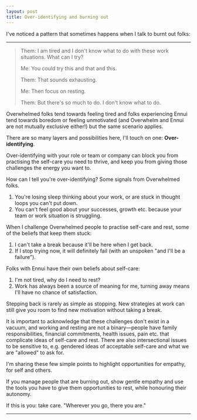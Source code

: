 ```yaml
---
layout: post
title: Over-identifying and burning out
---
```

I've noticed a pattern that sometimes happens when I talk to burnt out folks:

<!--more-->
----

> Them: I am tired and I don't know what to do with these work situations. What can I try?
>
> Me: You could try this and that and this.
>
> Them: That sounds exhausting.
>
> Me: Then focus on resting.
>
> Them: But there's so much to do. I don't know what to do.

Overwhelmed folks tend towards feeling tired and folks experiencing Ennui tend towards boredom or feeling unmotivated (and Overwhelm and Ennui are not mutually exclusive either!) but the same scenario applies.

There are so many layers and possibilities here, I'll touch on one: **Over-identifying**.

Over-identifying with your role or team or company can block you from practising the self-care you need to thrive, and keep you from giving those challenges the energy you want to.

How can I tell you're over-identifying? Some signals from Overwhelmed folks.
1. You're losing sleep thinking about your work, or are stuck in thought loops you can't put down.
2. You can't feel good about your successes, growth etc. because your team or work situation is struggling.

When I challenge Overwhelmed people to practise self-care and rest, some of the beliefs that keep them stuck:
1. I can't take a break because it'll be here when I get back. 
2. If I stop trying now, it will definitely fail (with an unspoken "and I'll be a failure").

Folks with Ennui have their own beliefs about self-care:
1. I'm not tired, why do I need to rest?
2. Work has always been a source of meaning for me, turning away means I'll have no chance of satisfaction.

Stepping back is rarely as simple as stopping. New strategies at work can still give you room to find new motivation without taking a break. 

It is important to acknowledge that these challenges don't exist in a vacuum, and working and resting are not a binary—people have family responsibilities, financial commitments, health issues, pain etc. that complicate ideas of self-care and rest. There are also intersectional issues to be sensitive to, e.g. gendered ideas of acceptable self-care and what we are "allowed" to ask for. 

I'm sharing these few simple points to highlight opportunities for empathy, for self and others.

If you manage people that are burning out, show gentle empathy and use the tools you have to give them opportunities to rest, while honouring their autonomy.

If this is you: take care. "Wherever you go, there you are."

-----
